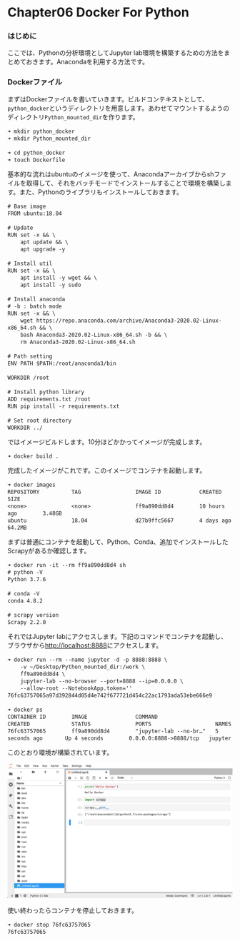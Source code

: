 # Chapter06 Docker For Python

### はじめに

ここでは、Pythonの分析環境としてJupyter lab環境を構築するための方法をまとめておきます。Anacondaを利用する方法です。

### Dockerファイル

まずはDockerファイルを書いていきます。ビルドコンテキストとして、`python_docker`というディレクトリを用意します。あわせてマウントするようのディレクトリ`Python_mounted_dir`を作ります。

```text
➜ mkdir python_docker
➜ mkdir Python_mounted_dir

➜ cd python_docker
➜ touch Dockerfile
```

基本的な流れはubuntuのイメージを使って、Anacondaアーカイブからshファイルを取得して、それをバッチモードでインストールすることで環境を構築します。また、Pythonのライブラリもインストールしておきます。

```text
# Base image
FROM ubuntu:18.04

# Update
RUN set -x && \
    apt update && \
    apt upgrade -y

# Install util
RUN set -x && \
    apt install -y wget && \
    apt install -y sudo

# Install anaconda
# -b : batch mode
RUN set -x && \
    wget https://repo.anaconda.com/archive/Anaconda3-2020.02-Linux-x86_64.sh && \
    bash Anaconda3-2020.02-Linux-x86_64.sh -b && \
    rm Anaconda3-2020.02-Linux-x86_64.sh

# Path setting
ENV PATH $PATH:/root/anaconda3/bin

WORKDIR /root

# Install python library
ADD requirements.txt /root
RUN pip install -r requirements.txt

# Set root directory
WORKDIR ../
```

ではイメージビルドします。10分ほどかかってイメージが完成します。

```text
➜ docker build .
```

完成したイメージがこれです。このイメージでコンテナを起動します。

```text
➜ docker images
REPOSITORY          TAG                 IMAGE ID            CREATED             SIZE
<none>              <none>              ff9a890dd8d4        10 hours ago        3.48GB
ubuntu              18.04               d27b9ffc5667        4 days ago          64.2MB
```

まずは普通にコンテナを起動して、Python、Conda、追加でインストールしたScrapyがあるか確認します。

```text
➜ docker run -it --rm ff9a890dd8d4 sh
# python -V
Python 3.7.6

# conda -V
conda 4.8.2

# scrapy version
Scrapy 2.2.0
```

それではJupyter labにアクセスします。下記のコマンドでコンテナを起動し、ブラウザから[http://localhost:8888](http://localhost:8888/)にアクセスします。

```text
➜ docker run --rm --name jupyter -d -p 8888:8888 \
    -v ~/Desktop/Python_mounted_dir:/work \
    ff9a890dd8d4 \
    jupyter-lab --no-browser --port=8888 --ip=0.0.0.0 \
    --allow-root --NotebookApp.token=''
76fc63757065a97d392844d05d4e742f677721d454c22ac1793ada53ebe666e9

➜ docker ps 
CONTAINER ID        IMAGE               COMMAND                  CREATED             STATUS              PORTS                    NAMES
76fc63757065        ff9a890dd8d4        "jupyter-lab --no-br…"   5 seconds ago       Up 4 seconds        0.0.0.0:8888->8888/tcp   jupyter
```

このとおり環境が構築されています。

![](.gitbook/assets/sukurnshotto-2020-07-11-150931png.png)

使い終わったらコンテナを停止しておきます。

```text
➜ docker stop 76fc63757065
76fc63757065
```

